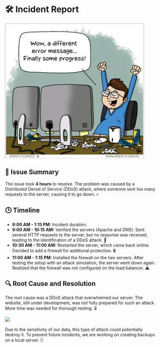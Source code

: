 # 🛠️ Incident Report

![](./a51Bbvr_460s.jpg)

## 📝 Issue Summary

The issue took **4 hours** to resolve. The problem was caused by a Distributed Denial of Service (DDoS) attack, where someone sent too many requests to the server, causing it to go down. 💀

## 🕒 Timeline

- **9:00 AM - 1:15 PM:** Incident duration.
- **9:00 AM - 10:15 AM:** Verified the servers (Apache and DNS). Sent several HTTP requests to the server, but no response was received, leading to the identification of a DDoS attack. 🚨
- **10:30 AM - 11:00 AM:** Restarted the server, which came back online. Decided to add a firewall for additional protection. 🔒
- **11:00 AM - 1:15 PM:** Installed the firewall on the two servers. After testing the setup with an attack simulation, the server went down again. Realized that the firewall was not configured on the load balancer. ⚠️

## 🔍 Root Cause and Resolution

The root cause was a DDoS attack that overwhelmed our server. The website, still under development, was not fully prepared for such an attack. More time was needed for thorough testing. ⏳

![](https://www.radware.com/cyberpedia/ddos-protection/how-to-prevent-ddos-attacks-best-practices-strategies/)

Due to the sensitivity of our data, this type of attack could potentially destroy it. To prevent future incidents, we are working on creating backups on a local server. 🗄️
